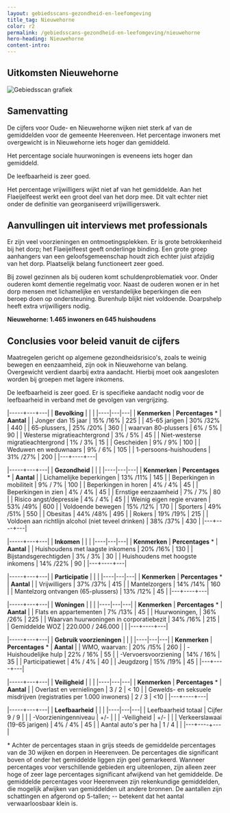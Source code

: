 ```yaml
---
layout: gebiedsscans-gezondheid-en-leefomgeving
title_tag: Nieuwehorne
color: r2
permalink: /gebiedsscans-gezondheid-en-leefomgeving/nieuwehorne
hero-heading: Nieuwehorne
content-intro:
---
```

## Uitkomsten Nieuwehorne

![Gebiedsscan grafiek](/uploads/Grafieken_Gebiedsscans_Dorpen-15.png)

## Samenvatting
De cijfers voor Oude- en Nieuwehorne wijken niet sterk af van de gemiddelden voor de gemeente Heerenveen. Het percentage inwoners met  overgewicht is in Nieuwehorne  iets hoger dan gemiddeld.

Het percentage sociale huurwoningen is eveneens iets hoger dan gemiddeld.

De leefbaarheid is zeer goed.

Het percentage vrijwilligers wijkt niet af van het gemiddelde. Aan het Flaeijelfeest werkt een groot deel van het dorp mee. Dit valt echter niet onder de definitie van georganiseerd vrijwilligerswerk.

## Aanvullingen uit interviews met professionals

Er zijn veel voorzieningen en ontmoetingsplekken. Er is grote betrokkenheid bij het dorp; het Flaeijelfeest geeft onderlinge binding. Een grote groep aanhangers van een geloofsgemeenschap houdt zich echter juist afzijdig van het dorp. Plaatselijk belang functioneert zeer goed.

Bij zowel gezinnen als bij ouderen komt schuldenproblematiek voor. Onder ouderen komt dementie regelmatig voor. Naast de ouderen wonen er in het dorp mensen met lichamelijke en verstandelijke beperkingen die een beroep doen op ondersteuning. Burenhulp blijkt niet voldoende. Doarpshelp heeft extra vrijwilligers nodig.

**Nieuwehorne: 1.465 inwoners en 645 huishoudens**

## Conclusies voor beleid vanuit de cijfers
Maatregelen gericht op algemene gezondheidsrisico's, zoals  te weinig bewegen en eenzaamheid, zijn ook  in Nieuwehorne  van belang.  Overgewicht verdient daarbij extra aandacht. Hierbij moet ook aangesloten worden bij groepen met lagere inkomens.

De leefbaarheid is zeer goed. Er is specifieke aandacht nodig voor de leefbaarheid in verband met de gevolgen van vergrijzing.

|-----+---+---|
|  **Bevolking**  |  |    |
|----|---|---|
| **Kenmerken**  | **Percentages** * | **Aantal** |
| Jonger dan 15 jaar                                  | 15% /16% | 225 |
| 45-65 jarigen                                       | 30% /32% | 440 |
| 65-plussers,                                        | 25% /20% | 360 |
| waarvan 80-plussers                                 | 6% / 5% | 90 |
| Westerse migratieachtergrond                        | 3% / 5% | 45 |
| Niet-westerse migratieachtergrond                   | 1% / 3% | 15 |
| Gescheiden                                          | 9% / 9% | 100 |
| Weduwen en weduwnaars                               |  9% / 6% | 105 |
| 1-persoons-huishoudens                              | 31% /27% | 200 |
|---+----+---|

|-----+---+---|
| **Gezondheid** |     |     |
|----|---|---|
| **Kenmerken** | **Percentages** * | **Aantal** |
| Lichamelijke beperkingen                            |  13% /11%   |  145   |
| Beperkingen in mobiliteit                           |  9% / 7%   |  100   |
| Beperkingen in horen                                |  4% / 4%   |  45   |
| Beperkingen in zien                                 |  4% / 4%   |  45   |
| Ernstige eenzaamheid                                |  7% / 7%   |  80   |
| Risico angst/depressie                              |  4% / 4%   |  45   |
| Weinig eigen regie ervaren                          |  53% /49%   |  600   |
| Voldoende bewegen                                   |  15% /12%   |  170   |
| Sporters                                            |  49% /51%   |  550   |
| Obesitas                                            |  44% /48%   |  495   |
| Rokers                                              |  19% /19%   |  215   |
| Voldoen aan richtlijn alcohol (niet teveel drinken) |  38% /37%   |  430   |
|---+----+---|

|-----+---+---|
| **Inkomen** |     |     |
|----|---|---|
| **Kenmerken**    | **Percentages** * | **Aantal** |
| Huishoudens met laagste inkomens                    |  20% /16%      |   130      |
| Bijstandsgerechtigden                               |  3% / 3%      |   30      |
| Huishoudens met hoogste inkomens                    |  14% /22%      |   90      |
|---+----+---|

|-----+---+---|
| **Participatie** |     |     |
|----|---|---|
| **Kenmerken**  | **Percentages** * | **Aantal** |
| Vrijwilligers                                       |  37% /37%     |   415      |
| Mantelzorgers                                       |  14% /14%     |   160      |
| Mantelzorg ontvangen (65-plussers)                  |  13% /12%     |   45      |
|---+----+---|

|-----+---+---|
| **Woningen** |     |     |
|----|---|---|
| **Kenmerken** | **Percentages** * | **Aantal** |
| Flats en appartementen                              | 7% /13% |  45 |
| Huurwoningen,                                       | 36% /26% |  225 |
| Waarvan huurwoningen in corporatiebezit             | 34% /16% |  215 |
| Gemiddelde WOZ                                      | 220.000 / 246.000 |      |
|---+----+---|

|-----+---+---|
| **Gebruik voorzieningen** |     |     |
|----|---|---|
| **Kenmerken** | **Percentages** * | **Aantal** |
| WMO, waarvan:                                       | 20% /15% | 260 |
| -Huishoudelijke hulp                                | 22% / 16% | 55 |
| -Vervoersvoorziening                                | 14% / 16% | 35 |
| Participatiewet                                     | 4% / 4% | 40 |
| Jeugdzorg                                           | 15% /19% | 45 |
|---+----+---|

|-----+---+---|
| **Veiligheid** |     |     |
|----|---|---|
| **Kenmerken** | **Percentages** * | **Aantal** |
| Overlast en vernielingen                                           | 3 / 2 | < 10 |
| Gewelds- en seksuele misdrijven (registraties per 1.000 inwoners)  | 2 / 3 | <10 |
|---+----+---|

|-----+---+---|
| **Leefbaarheid** |     |     |
|----|---|---|
| Leefbaarheid totaal                                | Cijfer 9 / 9 |                     |
| -Voorzieningenniveau                               | +/- |                     |
| -Veiligheid                                        | +/- |  |
| Verkeerslawaai (19-65 jarigen)                     | 4% / 4% |   45                  |
| Aantal auto's per ha                               | 1 / 4 |                     |
|---+----+---|

\* Achter de percentages staan in grijs steeds de gemiddelde percentages van de 30 wijken en dorpen in Heerenveen. De percentages die significant boven of onder het gemiddelde liggen zijn geel gemarkeerd. Wanneer percentages voor verschillende gebieden erg uiteenlopen, zijn alleen zeer hoge of zeer lage percentages significant afwijkend van het gemiddelde. De gemiddelde percentages voor Heerenveen zijn rekenkundige gemiddelden, die mogelijk afwijken van gemiddelden uit andere bronnen. De aantallen zijn schattingen en afgerond op 5-tallen; -- betekent dat het aantal verwaarloosbaar klein is.
